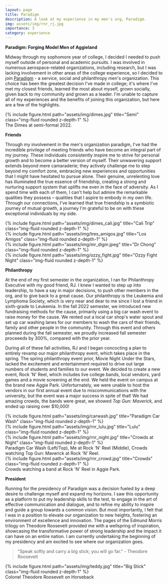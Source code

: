 ```yaml
---
layout: page
title: Paradigm
description: A look at my experience in my men's org, Paradigm.
img: assets/img/rnr_rj.jpg
importance: 3
category: experience
---
```


**Paradigm: Forging Model Men of Aggieland**

Midway through my sophomore year of college, I decided I needed to push myself outside of personal and academic pursuits. I was involved in numerous aerospace-related organizations, including research, but I was lacking involvement in other areas of the college experience, so I decided to join [Paradigm](https://www.paradigm-tamu.org) - a service, social and philanthropy men's organization. This choice has been the greatest decision I've made in college; it's where I've met my closest friends, learned the most about myself, grown socially, given back to my community and grown as a leader. I'm unable to capture all of my experiences and the benefits of joining this organization, but here are a few of the highlights.

<div class="row">
    <div class="col-sm mt-3 mt-md-0">
        {% include figure.html path="assets/img/dimes.jpg" title="Semi" class="img-fluid rounded z-depth-1" %}
    </div>
</div>
<div class="caption">
    The Dimes at semi-formal 2022.
</div>

**Friends**

Through my involvement in the men's organization paradigm, I've had the incredible privilege of meeting friends who have become an integral part of my journey. These individuals consistently inspire me to strive for personal growth and to become a better version of myself. Their unwavering support extends beyond mere camaraderie; they actively challenge me to step beyond my comfort zone, embracing new experiences and opportunities that I might have hesitated to pursue alone. Their genuine, unrelenting love has illuminated the true essence of friendship, creating a strong and nurturing support system that uplifts me even in the face of adversity. As I spend time with each of them, I can't help but admire the remarkable qualities they possess – qualities that I aspire to embody in my own life. Through our connections, I've learned that true friendship is a symbiotic journey of mutual growth, a journey I'm grateful to be on with these exceptional individuals by my side.


<div class="row">
    <div class="col-sm mt-3 mt-md-0">
        {% include figure.html path="assets/img/dimes_cali.jpg" title="Cali Trip" class="img-fluid rounded z-depth-1" %}
    </div>
    <div class="col-sm mt-3 mt-md-0">
        {% include figure.html path="assets/img/tres_amigos.jpg" title="Los Amigos" class="img-fluid rounded z-depth-1" %}
    </div>
</div>
<div class="row">
    <div class="col-sm mt-3 mt-md-0">
        {% include figure.html path="assets/img/mr_digm.jpeg" title="Dr Chong" class="img-fluid rounded z-depth-1" %}
    </div>
    <div class="col-sm mt-3 mt-md-0">
        {% include figure.html path="assets/img/ozzy_fight.jpg" title="Ozzy Fight Night" class="img-fluid rounded z-depth-1" %}
    </div>
</div>

**Philanthropy**

At the end of my first semester in the organization, I ran for Philanthropy Executive with my good friend, RJ. I knew I wanted to step up into leadership, to have a say in major decisions, to push other members in the org, and to give back to a great cause. Our philanthropy is the Leukemia and Lymphoma Society, which is very near and dear to me since I lost a friend in sixth-grade to Leukemia. In the fall 2022 semester, we introduced new fundraising methods for the cause, primarily using a big car wash event to raise money for the cause. We rented out a local car shop's water spout and set up car washing lanes for our members to wash the cars of their friends, family and other people in the community. Through this event and others planned during the fall semester, we proudly increased fall semester proceeeds by 300%, compared with the prior year.

During all of these fall activities, RJ and I began concocting a plan to entirely revamp our major philanthropy event, which takes place in the spring. The spring philanthropy event prior, Movie Night Under the Stars, lacked the excitement and entertainment required to drive out large numbers of students and families to our event. We decided to create a new event, Rock 'N' Reel, which includes live college bands, local vendors, yard games and a movie screening at the end. We held the event on campus at the brand new Aggie Park. Unforturnately, we were unable to host the vendors in our first annual event due to miscommunications with the university, but the event was a major success in spite of that! We had amazing crowds, the bands were great, we showed *Top Gun: Maverick,* and ended up raising over $10,000!

<div class="row">
    <div class="col-sm mt-3 mt-md-0">
        {% include figure.html path="assets/img/carwash.jpg" title="Paradigm Car Wash" class="img-fluid rounded z-depth-1" %}
    </div>
    <div class="col-sm mt-3 mt-md-0">
        {% include figure.html path="assets/img/rnr_lulu.jpg" title="Lulu" class="img-fluid rounded z-depth-1" %}
    </div>
    <div class="col-sm mt-3 mt-md-0">
        {% include figure.html path="assets/img/rnr_night.jpg" title="Crowds at Night" class="img-fluid rounded z-depth-1" %}
    </div>
</div>
<div class="caption">
    Paradigm Car Wash (Left/Top), Me at Rock 'N' Reel (Middle), Crowds watching Top Gun: Maverick at Rock 'N' Reel.
</div>

<div class="row">
    <div class="col-sm mt-3 mt-md-0">
        {% include figure.html path="assets/img/rnr_crowd.jpg" title="Crowds" class="img-fluid rounded z-depth-1" %}
    </div>
</div>
<div class="caption">
    Crowds watching a band at Rock 'N' Reel in Aggie Park.
</div>

**President**

Running for the presidency of Paradigm was a decision fueled by a deep desire to challenge myself and expand my horizons. I saw this opportunity as a platform to put my leadership skills to the test, to engage in the art of effective communication and dialogue, and to refine my ability to inspire and guide a group towards a common vision. But most importantly, I felt that I was in a position to elevate our organization to new heights, fostering an environment of excellence and innovation. The pages of the Edmund Morris trilogy on Theodore Roosevelt provided me with a wellspring of inspiration, showcasing the transformative power of strong leadership and the impact it can have on an entire nation. I am currently undertaking the beginning of my presidency and am excited to see where our organization goes.

> "Speak softly and carry a big stick; you will go far." - Theodore Roosevelt

<div class="row">
    <div class="col-sm mt-3 mt-md-0">
        {% include figure.html path="assets/img/teddy.jpg" title="Big Stick" class="img-fluid rounded z-depth-1" %}
    </div>
</div>
<div class="caption">
    Colonel Theodore Roosevelt on Horseback
</div>
